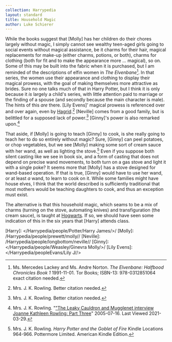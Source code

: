 ```yaml
---
collection: Harrypedia
layout: standard
title: Household Magic
author: Luke Schierer
---
```


While the books suggest that [Molly] has her children do their chores
largely without magic, I simply cannot see wealthy teen-aged girls going to
social events without magical assistance, be it charms for their hair, magical
replacements for make-up (either charms, potions, or both), charms for clothing
(both for fit and to make the appearance more … magical), so on. Some of this
may be built into the fabric when it is purchased, but I am reminded of the
descriptions of elfin women in _The Elvenbane_[^210329-20]. In that series,
the women use their appearance and clothing to display their magical prowess,
with the goal of making themselves more attractive as brides. Sure no one talks
much of that in Harry Potter, but I think it is only because it _is_ largely a
child's series, with little attention paid to marriage or the finding of a
spouse (and secondly because the main character is male). The hints of this
_are_ there. [Lily Evens]' magical prowess is referenced over and over again,
even by [Hagrid].[^210329-21] [Neville] comes from a good family, but is
belittled for a supposed lack of power.[^210329-22] [Ginny]'s power is also
remarked upon.[^210329-23]

That aside, if [Molly] is going to teach [Ginny] to cook, is she really going
to teach her to do so entirely without magic? Sure, [Ginny] can peel potatoes,
or chop vegetables, but we see [Molly] making some sort of cream sauce with her
wand, as well as lighting the stove.[^210329-24] Even if you suppose both silent
casting like we see in book six, and a form of casting that does not depend on
precise wand movements, to both turn on a gas stove and light it with a single
poke? It seems more that [Molly] has a stove designed for wand-based operation.
If that is true, [Ginny] would have to use her wand, or at least _a_ wand, to
learn to cook on it. While some families might have house elves, I think that
the world described is sufficiently traditional that most mothers would be
teaching daughters to cook, and thus an exception must exist.

The alternative is that this household magic, which seams to be a mix of charms
(turning on the stove, automating knives) and transfiguration (the cream sauce),
is taught at [Hogwarts]. If so, we should have seen some indication of this in
the six years that [Harry] attends class.

[Hagrid]: /Harrypedia/people/hagrid/rubeus//
[Hogwarts]: /Harrypedia/Hogwarts/
[Harry]: </Harrypedia/people/Potter/Harry James/>/
[Molly]: /Harrypedia/people/prewett/molly//
[Neville]: /Harrypedia/people/longbottom/neville//
[Ginny]: </Harrypedia/people/Weasley/Ginevra Molly/>/
[Lily Evens]: </Harrypedia/peopleEvans/Lily J//>

[^210329-24]:
    Mrs. J. K. Rowling. _Harry Potter and the Goblet of Fire_
    Kindle Locations 964-966. Pottermore Limited. American Kindle Edition.

[^210329-23]:
    Mrs. J. K. Rowling.
    "["The Leaky Cauldron and Mugglenet interview Joanne Kathleen Rowling: Part Three](http://www.accio-quote.org/articles/2005/0705-tlc_mugglenet-anelli-3.htm)"
    2005-07-16. Last Viewed 2021-03-29.

[^210329-21]: Mrs. J. K. Rowling. Better citation needed.

[^210329-22]: Mrs. J. K. Rowling. Better citation needed.

[^210329-20]:
    Ms. Mercedes Lackey and Ms. Andre Norton. _The Elvenbane:
    Halfbood Chronicles Book 1_ 1991-11-01. Tor Books; ISBN-13: 978-0312851064
    exact citation needed.
